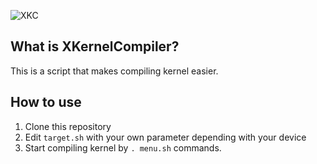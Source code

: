 ![XKC](https://github.com/xyz-prjkt/xKernelCompiler/raw/main/images/banner.png)

## What is XKernelCompiler?

This is a script that makes compiling kernel easier.

## How to use
1. Clone this repository
2. Edit `target.sh` with your own parameter depending with your device
3. Start compiling kernel by `. menu.sh` commands.
